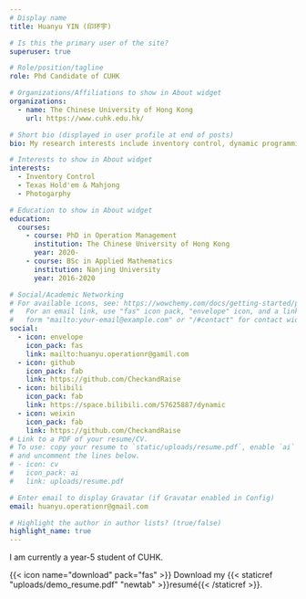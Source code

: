 ```yaml
---
# Display name
title: Huanyu YIN (印环宇)

# Is this the primary user of the site?
superuser: true

# Role/position/tagline
role: Phd Candidate of CUHK

# Organizations/Affiliations to show in About widget
organizations:
  - name: The Chinese University of Hong Kong
    url: https://www.cuhk.edu.hk/

# Short bio (displayed in user profile at end of posts)
bio: My research interests include inventory control, dynamic programming and reinforcement learning.

# Interests to show in About widget
interests:
  - Inventory Control
  - Texas Hold'em & Mahjong
  - Photogarphy

# Education to show in About widget
education:
  courses:
    - course: PhD in Operation Management
      institution: The Chinese University of Hong Kong
      year: 2020-
    - course: BSc in Applied Mathematics
      institution: Nanjing University
      year: 2016-2020

# Social/Academic Networking
# For available icons, see: https://wowchemy.com/docs/getting-started/page-builder/#icons
#   For an email link, use "fas" icon pack, "envelope" icon, and a link in the
#   form "mailto:your-email@example.com" or "/#contact" for contact widget.
social:
  - icon: envelope
    icon_pack: fas
    link: mailto:huanyu.operationr@gamil.com
  - icon: github
    icon_pack: fab
    link: https://github.com/CheckandRaise
  - icon: bilibili
    icon_pack: fab
    link: https://space.bilibili.com/57625887/dynamic
  - icon: weixin
    icon_pack: fab
    link: https://github.com/CheckandRaise
# Link to a PDF of your resume/CV.
# To use: copy your resume to `static/uploads/resume.pdf`, enable `ai` icons in `params.toml`,
# and uncomment the lines below.
# - icon: cv
#   icon_pack: ai
#   link: uploads/resume.pdf

# Enter email to display Gravatar (if Gravatar enabled in Config)
email: huanyu.operationr@gmail.com

# Highlight the author in author lists? (true/false)
highlight_name: true
---
```


I am currently a year-5 student of CUHK.

{{< icon name="download" pack="fas" >}} Download my {{< staticref "uploads/demo_resume.pdf" "newtab" >}}resumé{{< /staticref >}}.
